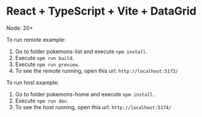 # React + TypeScript + Vite + DataGrid

Node: 20+

To run remote example:

1. Go to folder pokemons-list and execute `npm install`.
2. Execute `npm run build`.
3. Execute `npm run preview`.
4. To see the remote running, open this url: `http://localhost:5173/`

To run host example:

1. Go to folder pokemons-home and execute `npm install`.
2. Execute `npm run dev`.
3. To see the host running, open this url: `http://localhost:5174/`

